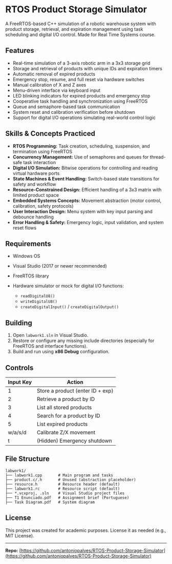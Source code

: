 # RTOS Product Storage Simulator

A FreeRTOS-based C++ simulation of a robotic warehouse system with product storage, retrieval, and expiration management using task scheduling and digital I/O control. Made for Real Time Systems course.

## Features

* Real-time simulation of a 3-axis robotic arm in a 3x3 storage grid
* Storage and retrieval of products with unique IDs and expiration timers
* Automatic removal of expired products
* Emergency stop, resume, and full reset via hardware switches
* Manual calibration of X and Z axes
* Menu-driven interface via keyboard input
* LED blinking indicators for expired products and emergency stop
* Cooperative task handling and synchronization using FreeRTOS
* Queue and semaphore-based task communication
* System reset and calibration verification before shutdown
* Support for digital I/O operations simulating real-world control logic

## Skills & Concepts Practiced

* **RTOS Programming:** Task creation, scheduling, suspension, and termination using FreeRTOS
* **Concurrency Management:** Use of semaphores and queues for thread-safe task interaction
* **Digital I/O Simulation:** Bitwise operations for controlling and reading virtual hardware ports
* **State Machines & Event Handling:** Switch-based state transitions for safety and workflow
* **Resource-Constrained Design:** Efficient handling of a 3x3 matrix with limited product space
* **Embedded Systems Concepts:** Movement abstraction (motor control, calibration, safety protocols)
* **User Interaction Design:** Menu system with key input parsing and debounce handling
* **Error Handling & Safety:** Emergency logic, input validation, and system reset flows

## Requirements

* Windows OS
* Visual Studio (2017 or newer recommended)
* FreeRTOS library
* Hardware simulator or mock for digital I/O functions:

  * `readDigitalU8()`
  * `writeDigitalU8()`
  * `createDigitalInput()` / `createDigitalOutput()`

## Building

1. Open `labwork1.sln` in Visual Studio.
2. Restore or configure any missing include directories (especially for FreeRTOS and interface functions).
3. Build and run using **x86 Debug** configuration.

## Controls

| Input Key | Action                           |
| --------- | -------------------------------- |
| 1         | Store a product (enter ID + exp) |
| 2         | Retrieve a product by ID         |
| 3         | List all stored products         |
| 4         | Search for a product by ID       |
| 5         | List expired products            |
| w/a/s/d   | Calibrate Z/X movement           |
| t         | (Hidden) Emergency shutdown      |

## File Structure

```
labwork1/
├── labwork1.cpp       # Main program and tasks
├── product.c/.h       # Unused (abstraction placeholder)
├── resource.h         # Resource header (default)
├── labwork1.rc        # Resource script (default)
├── *.vcxproj, .sln    # Visual Studio project files
├── T1 Enunciado.pdf   # Assignment brief (Portuguese)
├── Task Diagram.pdf   # System diagram
```

## License

This project was created for academic purposes. License it as needed (e.g., MIT License).

---

**Repo:** [https://github.com/antoniopalves/RTOS-Product-Storage-Simulator](https://github.com/antoniopalves/RTOS-Product-Storage-Simulator)
